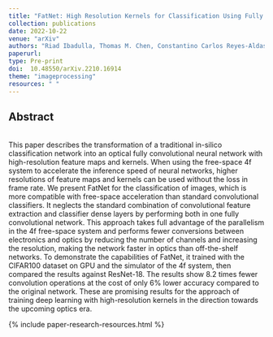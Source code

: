 ```yaml
---
title: "FatNet: High Resolution Kernels for Classification Using Fully Convolutional Optical Neural Networks"
collection: publications
date: 2022-10-22
venue: "arXiv"
authors: "Riad Ibadulla, Thomas M. Chen, Constantino Carlos Reyes-Aldasoro"
paperurl:
type: Pre-print
doi:  10.48550/arXiv.2210.16914
theme: "imageprocessing"
resources: " "
---
```

<h2> Abstract </h2>  <br>
This paper describes the transformation of a traditional in-silico classification network into an optical fully convolutional neural network with high-resolution feature maps and kernels. When using the free-space 4f system to accelerate the inference speed of neural networks, higher resolutions of feature maps and kernels can be used without the loss in frame rate. We present FatNet for the classification of images, which is more compatible with free-space acceleration than standard convolutional classifiers. It neglects the standard combination of convolutional feature extraction and classifier dense layers by performing both in one fully convolutional network. This approach takes full advantage of the parallelism in the 4f free-space system and performs fewer conversions between electronics and optics by reducing the number of channels and increasing the resolution, making the network faster in optics than off-the-shelf networks. To demonstrate the capabilities of FatNet, it trained with the CIFAR100 dataset on GPU and the simulator of the 4f system, then compared the results against ResNet-18. The results show 8.2 times fewer convolution operations at the cost of only 6% lower accuracy compared to the original network. These are promising results for the approach of training deep learning with high-resolution kernels in the direction towards the upcoming optics era.


{% include paper-research-resources.html %}

